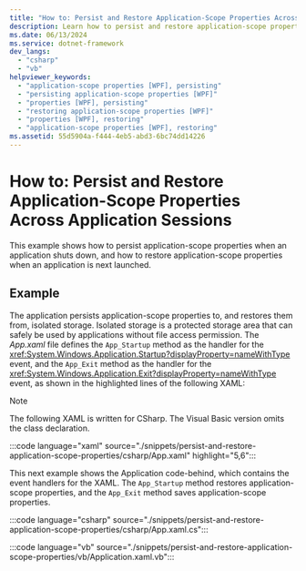 ```yaml
---
title: "How to: Persist and Restore Application-Scope Properties Across Application Sessions"
description: Learn how to persist and restore application-scope properties across application sessions via included code examples in XAML, C#, and Visual Basic.
ms.date: 06/13/2024
ms.service: dotnet-framework
dev_langs: 
  - "csharp"
  - "vb"
helpviewer_keywords: 
  - "application-scope properties [WPF], persisting"
  - "persisting application-scope properties [WPF]"
  - "properties [WPF], persisting"
  - "restoring application-scope properties [WPF]"
  - "properties [WPF], restoring"
  - "application-scope properties [WPF], restoring"
ms.assetid: 55d5904a-f444-4eb5-abd3-6bc74dd14226
---
```

# How to: Persist and Restore Application-Scope Properties Across Application Sessions

This example shows how to persist application-scope properties when an application shuts down, and how to restore application-scope properties when an application is next launched.

## Example

The application persists application-scope properties to, and restores them from, isolated storage. Isolated storage is a protected storage area that can safely be used by applications without file access permission. The *App.xaml* file defines the `App_Startup` method as the handler for the <xref:System.Windows.Application.Startup?displayProperty=nameWithType> event, and the `App_Exit` method as the handler for the <xref:System.Windows.Application.Exit?displayProperty=nameWithType> event, as shown in the highlighted lines of the following XAML:

> [!NOTE]
> The following XAML is written for CSharp. The Visual Basic version omits the class declaration.

:::code language="xaml" source="./snippets/persist-and-restore-application-scope-properties/csharp/App.xaml" highlight="5,6":::

This next example shows the Application code-behind, which contains the event handlers for the XAML. The `App_Startup` method restores application-scope properties, and the `App_Exit` method saves application-scope properties.

:::code language="csharp" source="./snippets/persist-and-restore-application-scope-properties/csharp/App.xaml.cs":::

:::code language="vb" source="./snippets/persist-and-restore-application-scope-properties/vb/Application.xaml.vb":::
